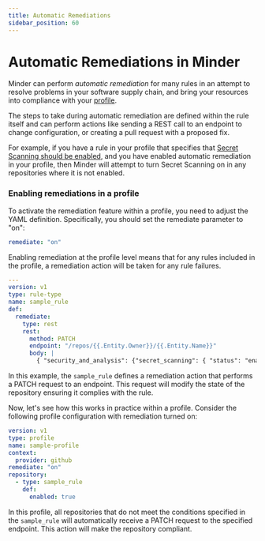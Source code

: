 ```yaml
---
title: Automatic Remediations
sidebar_position: 60
---
```


# Automatic Remediations in Minder

Minder can perform _automatic remediation_ for many rules in an attempt to resolve problems in your software supply chain, and bring your resources into compliance with your [profile](profiles).

The steps to take during automatic remediation are defined within the rule itself and can perform actions like sending a REST call to an endpoint to change configuration, or creating a pull request with a proposed fix.

For example, if you have a rule in your profile that specifies that [Secret Scanning should be enabled](../ref/rules/secret_scanning), and you have enabled automatic remediation in your profile, then Minder will attempt to turn Secret Scanning on in any repositories where it is not enabled.

### Enabling remediations in a profile
To activate the remediation feature within a profile, you need to adjust the YAML definition.
Specifically, you should set the remediate parameter to "on":
```yaml
remediate: "on"
```

Enabling remediation at the profile level means that for any rules included in the profile, a remediation action will be
taken for any rule failures.
```yaml
---
version: v1
type: rule-type
name: sample_rule
def:
  remediate:
    type: rest
    rest:
      method: PATCH
      endpoint: "/repos/{{.Entity.Owner}}/{{.Entity.Name}}"
      body: |
        { "security_and_analysis": {"secret_scanning": { "status": "enabled" } } }
```
In this example, the `sample_rule` defines a remediation action that performs a PATCH request to an endpoint. This
request will modify the state of the repository ensuring it complies with the rule.

Now, let's see how this works in practice within a profile. Consider the following profile configuration with 
remediation turned on:
```yaml
version: v1
type: profile
name: sample-profile
context:
  provider: github
remediate: "on"
repository:
  - type: sample_rule
    def:
      enabled: true
```
In this profile, all repositories that do not meet the conditions specified in the `sample_rule` will automatically
receive a PATCH request to the specified endpoint. This action will make the repository compliant.

